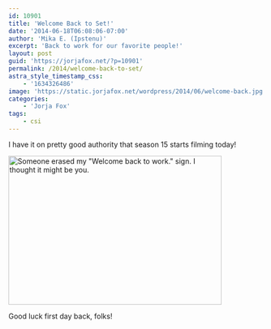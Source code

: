 ```yaml
---
id: 10901
title: 'Welcome Back to Set!'
date: '2014-06-18T06:08:06-07:00'
author: 'Mika E. (Ipstenu)'
excerpt: 'Back to work for our favorite people!'
layout: post
guid: 'https://jorjafox.net/?p=10901'
permalink: /2014/welcome-back-to-set/
astra_style_timestamp_css:
    - '1634326486'
image: 'https://static.jorjafox.net/wordpress/2014/06/welcome-back.jpg'
categories:
    - 'Jorja Fox'
tags:
    - csi
---
```


I have it on pretty good authority that season 15 starts filming today!

<img class="aligncenter size-full wp-image-10902" src="//static.jorjafox.net/wordpress/2014/06/1338291896617_3010238.png" alt="Someone erased my &quot;Welcome back to work.&quot; sign. I thought it might be you." width="420" height="294" />

Good luck first day back, folks!